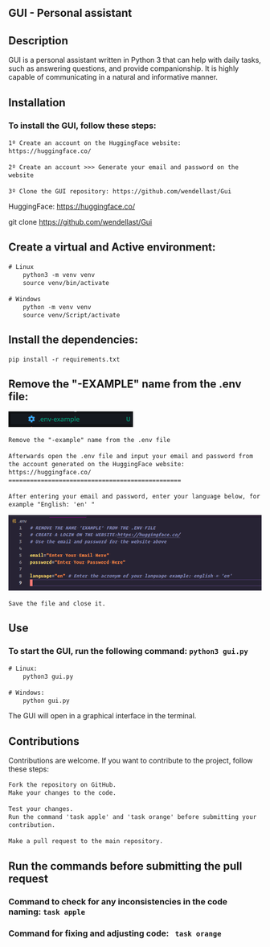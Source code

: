 ## GUI - Personal assistant

## Description

GUI is a personal assistant written in Python 3 that can help with daily tasks, such as answering questions, and provide companionship. It is highly capable of communicating in a natural and informative manner.

## Installation

### To install the GUI, follow these steps:

    1º Create an account on the HuggingFace website: https://huggingface.co/

    2º Create an account >>> Generate your email and password on the website

    3º Clone the GUI repository: https://github.com/wendellast/Gui
HuggingFace:   https://huggingface.co/

git clone https://github.com/wendellast/Gui

## Create a virtual and Active environment:
    # Linux
        python3 -m venv venv
        source venv/bin/activate

    # Windows
        python -m venv venv
        source venv/Script/activate

## Install the dependencies:

    pip install -r requirements.txt

## Remove the "-EXAMPLE" name from the .env file:
![Imagem](img/cache/picture_readme2.png )

    Remove the "-example" name from the .env file

    Afterwards open the .env file and input your email and password from the account generated on the HuggingFace website: https://huggingface.co/
    ================================================

    After entering your email and password, enter your language below, for example "English: 'en' "


![Imagem](img/cache/picture_readme.png )

    Save the file and close it.

## Use

### To start the GUI, run the following command: ``` python3 gui.py ```


    # Linux:
        python3 gui.py

    # Windows:
        python gui.py

The GUI will open in a graphical interface in the terminal.


## Contributions

Contributions are welcome. If you want to contribute to the project, follow these steps:

    Fork the repository on GitHub.
    Make your changes to the code.

    Test your changes.
    Run the command 'task apple' and 'task orange' before submitting your contribution.

    Make a pull request to the main repository.

## Run the commands before submitting the pull request

### Command to check for any inconsistencies in the code naming: ```task apple```

### Command for fixing and adjusting code: ``` task orange```

